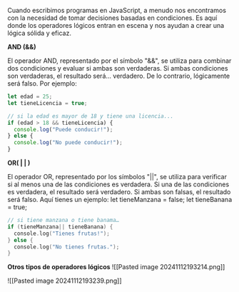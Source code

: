 Cuando escribimos programas en JavaScript, a menudo nos encontramos con la necesidad de tomar decisiones basadas en condiciones. Es aquí donde los operadores lógicos entran en escena y nos ayudan a crear una lógica sólida y eficaz.

**AND (&&)**

El operador AND, representado por el símbolo "&&", se utiliza para combinar dos condiciones y evaluar si ambas son verdaderas. Si ambas condiciones son verdaderas, el resultado será... verdadero. De lo contrario, lógicamente será falso. Por ejemplo:

```javascript
let edad = 25;
let tieneLicencia = true;

// si la edad es mayor de 18 y tiene una licencia...
if (edad > 18 && tieneLicencia) {
  console.log("Puede conducir!");
} else {
  console.log("No puede conducir!");
}
```

**OR( | | )**

El operador OR, representado por los símbolos "||", se utiliza para verificar si al menos una de las condiciones es verdadera. Si una de las condiciones es verdadera, el resultado será verdadero. Si ambas son falsas, el resultado será falso. Aquí tienes un ejemplo: let tieneManzana = false; let tieneBanana = true;

```cpp
// si tiene manzana o tiene banama…
if (tieneManzana|| tieneBanana) {
  console.log("Tienes frutas!");
} else {
  console.log("No tienes frutas.");
}
```

**Otros tipos de operadores lógicos** 
![[Pasted image 20241112193214.png]]

![[Pasted image 20241112193239.png]]
